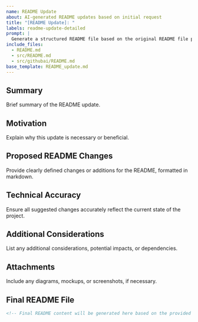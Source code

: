 ```yaml
---
name: README Update
about: AI-generated README updates based on initial request
title: "[README Update]: "
labels: readme-update-detailed
prompt: |
  Generate a structured README file based on the original README file provided and any additional information provided.
include_files:
  - README.md
  - src/README.md
  - src/githubai/README.md
base_template: README_update.md
---
```


## Summary
Brief summary of the README update.

## Motivation
Explain why this update is necessary or beneficial.

## Proposed README Changes
Provide clearly defined changes or additions for the README, formatted in markdown.

## Technical Accuracy
Ensure all suggested changes accurately reflect the current state of the project.

## Additional Considerations
List any additional considerations, potential impacts, or dependencies.

## Attachments
Include any diagrams, mockups, or screenshots, if necessary.

## Final README File
```md
<!-- Final README content will be generated here based on the provided information. -->
```
